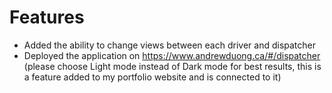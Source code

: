 # Features

- Added the ability to change views between each driver and dispatcher
- Deployed the application on https://www.andrewduong.ca/#/dispatcher (please choose Light mode instead of Dark mode for best results, this is a feature added to my portfolio website and is connected to it)
